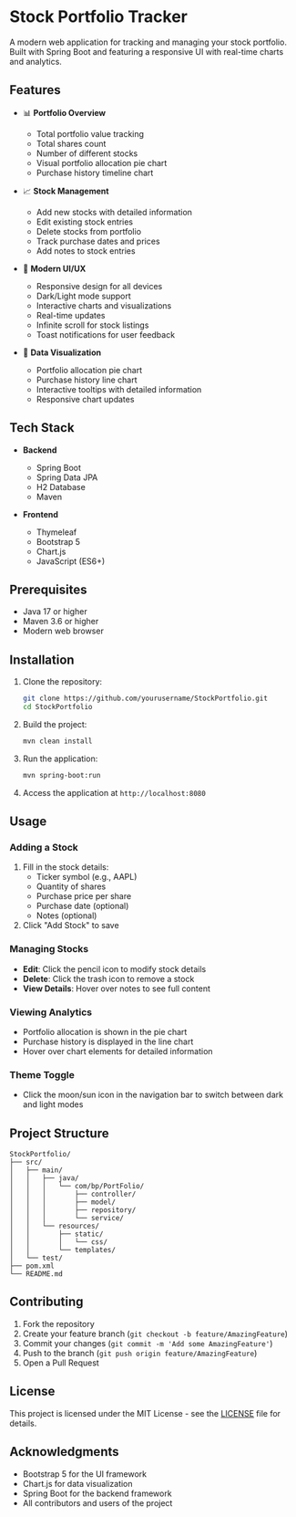 # Stock Portfolio Tracker

A modern web application for tracking and managing your stock portfolio. Built with Spring Boot and featuring a responsive UI with real-time charts and analytics.

## Features

- 📊 **Portfolio Overview**
  - Total portfolio value tracking
  - Total shares count
  - Number of different stocks
  - Visual portfolio allocation pie chart
  - Purchase history timeline chart

- 📈 **Stock Management**
  - Add new stocks with detailed information
  - Edit existing stock entries
  - Delete stocks from portfolio
  - Track purchase dates and prices
  - Add notes to stock entries

- 🎨 **Modern UI/UX**
  - Responsive design for all devices
  - Dark/Light mode support
  - Interactive charts and visualizations
  - Real-time updates
  - Infinite scroll for stock listings
  - Toast notifications for user feedback

- 🔄 **Data Visualization**
  - Portfolio allocation pie chart
  - Purchase history line chart
  - Interactive tooltips with detailed information
  - Responsive chart updates

## Tech Stack

- **Backend**
  - Spring Boot
  - Spring Data JPA
  - H2 Database
  - Maven

- **Frontend**
  - Thymeleaf
  - Bootstrap 5
  - Chart.js
  - JavaScript (ES6+)

## Prerequisites

- Java 17 or higher
- Maven 3.6 or higher
- Modern web browser

## Installation

1. Clone the repository:
   ```bash
   git clone https://github.com/yourusername/StockPortfolio.git
   cd StockPortfolio
   ```

2. Build the project:
   ```bash
   mvn clean install
   ```

3. Run the application:
   ```bash
   mvn spring-boot:run
   ```

4. Access the application at `http://localhost:8080`

## Usage

### Adding a Stock
1. Fill in the stock details:
   - Ticker symbol (e.g., AAPL)
   - Quantity of shares
   - Purchase price per share
   - Purchase date (optional)
   - Notes (optional)
2. Click "Add Stock" to save

### Managing Stocks
- **Edit**: Click the pencil icon to modify stock details
- **Delete**: Click the trash icon to remove a stock
- **View Details**: Hover over notes to see full content

### Viewing Analytics
- Portfolio allocation is shown in the pie chart
- Purchase history is displayed in the line chart
- Hover over chart elements for detailed information

### Theme Toggle
- Click the moon/sun icon in the navigation bar to switch between dark and light modes

## Project Structure

```
StockPortfolio/
├── src/
│   ├── main/
│   │   ├── java/
│   │   │   └── com/bp/PortFolio/
│   │   │       ├── controller/
│   │   │       ├── model/
│   │   │       ├── repository/
│   │   │       └── service/
│   │   └── resources/
│   │       ├── static/
│   │       │   └── css/
│   │       └── templates/
│   └── test/
├── pom.xml
└── README.md
```

## Contributing

1. Fork the repository
2. Create your feature branch (`git checkout -b feature/AmazingFeature`)
3. Commit your changes (`git commit -m 'Add some AmazingFeature'`)
4. Push to the branch (`git push origin feature/AmazingFeature`)
5. Open a Pull Request

## License

This project is licensed under the MIT License - see the [LICENSE](LICENSE) file for details.

## Acknowledgments

- Bootstrap 5 for the UI framework
- Chart.js for data visualization
- Spring Boot for the backend framework
- All contributors and users of the project 